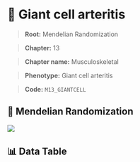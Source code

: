 # 🧪 Giant cell arteritis

> **Root:** Mendelian Randomization

> **Chapter:** 13  

> **Chapter name:** Musculoskeletal

> **Phenotype:** Giant cell arteritis  

> **Code:** `M13_GIANTCELL`

## 🧬 Mendelian Randomization  

<img src="/MR/Figures/Forward/M13_GIANTCELL.png"/>

## 📊 Data Table

<CsvTableMRF src="/MR/Data/Forward/M13_GIANTCELL.csv"/>
